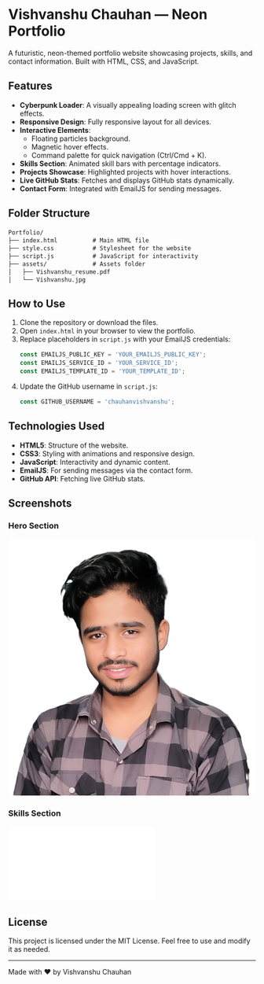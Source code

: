 # Vishvanshu Chauhan — Neon Portfolio

A futuristic, neon-themed portfolio website showcasing projects, skills, and contact information. Built with HTML, CSS, and JavaScript.

## Features

- **Cyberpunk Loader**: A visually appealing loading screen with glitch effects.
- **Responsive Design**: Fully responsive layout for all devices.
- **Interactive Elements**:
  - Floating particles background.
  - Magnetic hover effects.
  - Command palette for quick navigation (Ctrl/Cmd + K).
- **Skills Section**: Animated skill bars with percentage indicators.
- **Projects Showcase**: Highlighted projects with hover interactions.
- **Live GitHub Stats**: Fetches and displays GitHub stats dynamically.
- **Contact Form**: Integrated with EmailJS for sending messages.

## Folder Structure

```
Portfolio/
├── index.html          # Main HTML file
├── style.css           # Stylesheet for the website
├── script.js           # JavaScript for interactivity
├── assets/             # Assets folder
│   ├── Vishvanshu_resume.pdf
│   └── Vishvanshu.jpg
```

## How to Use

1. Clone the repository or download the files.
2. Open `index.html` in your browser to view the portfolio.
3. Replace placeholders in `script.js` with your EmailJS credentials:
   ```javascript
   const EMAILJS_PUBLIC_KEY = 'YOUR_EMAILJS_PUBLIC_KEY';
   const EMAILJS_SERVICE_ID = 'YOUR_SERVICE_ID';
   const EMAILJS_TEMPLATE_ID = 'YOUR_TEMPLATE_ID';
   ```
4. Update the GitHub username in `script.js`:
   ```javascript
   const GITHUB_USERNAME = 'chauhanvishvanshu';
   ```

## Technologies Used

- **HTML5**: Structure of the website.
- **CSS3**: Styling with animations and responsive design.
- **JavaScript**: Interactivity and dynamic content.
- **EmailJS**: For sending messages via the contact form.
- **GitHub API**: Fetching live GitHub stats.

## Screenshots

### Hero Section
![Hero Section](assets/Vishvanshu.jpg)

### Skills Section
![Skills Section](assets/Vishvanshu_resume.pdf)

## License

This project is licensed under the MIT License. Feel free to use and modify it as needed.

---

Made with ❤️ by Vishvanshu Chauhan